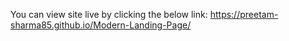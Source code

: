 You can view site live by clicking the below link:
https://preetam-sharma85.github.io/Modern-Landing-Page/
